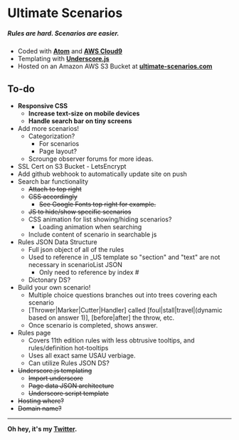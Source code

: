 # Ultimate Scenarios
##### Rules are hard. Scenarios are easier.

* Coded with **[Atom](https://atom.io)** and **[AWS Cloud9](https://aws.amazon.com/cloud9/?origin=c9io)**
* Templating with **[Underscore.js](http://underscorejs.org/)**
* Hosted on an Amazon AWS S3 Bucket at **[ultimate-scenarios.com](ultimate-scenarios.com)**


## To-do
* **Responsive CSS**
  * **Increase text-size on mobile devices**
  * **Handle search bar on tiny screens**
* Add more scenarios!
  * Categorization?
    * For scenarios
    * Page layout?
  * Scrounge observer forums for more ideas.
* SSL Cert on S3 Bucket - LetsEncrypt
* Add github webhook to automatically update site on push
* Search bar functionality
  * ~~Attach to top right~~
  * ~~CSS accordingly~~
    * ~~See Google Fonts top right for example.~~
  * ~~JS to hide/show specific scenarios~~
  * CSS animation for list showing/hiding scenarios?
    * Loading animation when searching
  * Include content of scenario in searchable js
* Rules JSON Data Structure
  * Full json object of all of the rules
  * Used to reference in \_US template so "section" and "text" are not necessary in scenarioList JSON
     * Only need to reference by index #
  * Dictonary DS?
* Build your own scenario!
  * Multiple choice questions branches out into trees covering each scenario
  * \[Thrower|Marker|Cutter|Handler\] called \[foul|stall|travel|(dynamic based on answer 1)\], \[before|after\] the throw, etc.
  * Once scenario is completed, shows answer.
* Rules page
  * Covers 11th edition rules with less obtrusive tooltips, and rules/definition hot-tooltips
  * Uses all exact same USAU verbiage.
  * Can utilize Rules JSON DS?
* ~~Underscore.js templating~~
  * ~~Import underscore~~
  * ~~Page data JSON architecture~~
  * ~~Underscore script template~~
* ~~Hosting where?~~
* ~~Domain name?~~
---
**Oh hey, it's my [Twitter](https://www.twitter.com/Styxx__).**
